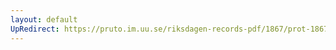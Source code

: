 ```yaml
---
layout: default
UpRedirect: https://pruto.im.uu.se/riksdagen-records-pdf/1867/prot-1867--fk--128/prot-1867--fk--128_021.pdf
---
```

